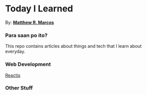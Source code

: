 # Today I Learned
By: [**Matthew R. Marcos**](https://github.com/matthewmarcos94)

### Para saan po ito?
This repo contains articles about things and tech that I learn about everyday.

### Web Development
[Reactjs](/WebDevelopment/Reactjs.md)

### Other Stuff
